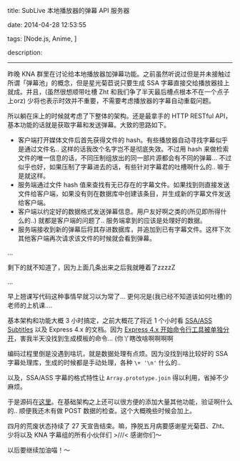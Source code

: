 title: SubLive 本地播放器的弹幕 API 服务器

date: 2014-04-28 12:53:55

tags: [Node.js, Anime, ]

description: 

---
昨晚 KNA 群里在讨论给本地播放器加弹幕功能。之前虽然听说过但是并未接触过所谓「弹幕池」的概念，但是星光菊苣说只要生成 SSA 字幕直接交给播放器挂上就成。并且，(虽然很想顺带吐槽 Zht 和我们争了半天最后槽点根本不在一个点子上orz) 少将也表示时效并不重要，不需要考虑播放器的字幕自动重载问题。

所以躺在床上的时候就考虑了下整体的架构。还是最拿手的 HTTP RESTful API，基本功能的话就是获取字幕和发送弹幕。大致的思路如下。

  * 客户端打开媒体文件后首先获得文件的 hash。有些播放器自动寻找字幕似乎是通过文件名.. 这样的话我改个名字岂不是彻底失效。不过用 hash 来做检索文件的唯一信息的话，不同压制组放出的同一部片源都会有不同的弹幕… 不过似乎也好，如果压制了字幕进去的话，有些针对字幕君的吐槽啊什么的.. 嘛于是就这样。
  * 服务端通过文件 hash 值来查找有无已存在的字幕文件。如果找到则直接发送文件给客户端，如果没有则在数据库中创建该条目，并生成新的字幕文件发送给客户端。
  * 客户端以约定好的数据格式发送弹幕信息。用户友好啊之类的(所见即所得什么的..) 就都是客户端的问题了.. 服务端拿到的应该是处理好的数据。
  * 服务端接收到新的弹幕后将其存进数据库，并追加到已有字幕文件。这样下次其他客户端再次请求该文件的时候就会看到弹幕。

…

剩下的就不知道了，因为上面几条出来之后我就睡着了zzzzZ

…

早上翘课写代码这种事情早就习以为常了… 更何况是(我已经不知道该如何吐槽)的老师的上机课….

基本架构和功能大概 3 小时搞定，之前大概花了将近 1 个小时看 [SSA/ASS Subtitles](http://matroska.org/technical/specs/subtitles/ssa.html) 以及 Express 4.x 的文档。因为 [Express 4.x 开始命令行工具被单独分开](https://github.com/visionmedia/express#quick-start)，害我半天没找到生成模板的命令… (你丫瞎改啥啊啊啊啊

编码过程里倒是没遇到啥坑，就是数据处理有点烦。因为没找到啥比较好的 SSA 字幕处理库，生成的时候都是手动处理，各种 `\+ '\n'` 什么的..

以及，SSA/ASS 字幕的格式特性让 `Array.prototype.join` 得以利用，省掉不少麻烦。

于是源码在[这里](https://github.com/phoenixlzx/sublive)。在基础架构之上还可以很方便的添加大量其他功能，验证啊什么的.. 顺便我还木有做 POST 数据的检查。这个大概晚些时候会加上。

四月的荒废状态持续了 27 天宣告结束。嘛，挣脱五月病要感谢星光菊苣、Zht、少将以及 KNA 字幕组的所有小伙伴们 >///< 感谢你们～

以后要继续加油喵！～
